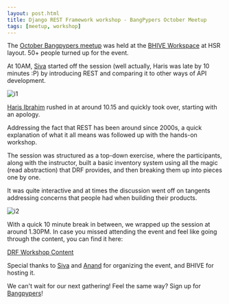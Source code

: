 ```yaml
---
layout: post.html
title: Django REST Framework workshop - BangPypers October Meetup
tags: [meetup, workshop]
---
```


The [October Bangpypers meetup](https://www.meetup.com/BangPypers/events/234328117/) was held at the [BHIVE Workspace](http://bhiveworkspace.com/) at HSR layout. 50+ people turned up for the event.

At 10AM, [Siva](https://twitter.com/sivaa_in) started off the session (well actually, Haris was late by 10 minutes :P) by introducing REST and comparing it to other ways of API development.

![i1](https://a248.e.akamai.net/secure.meetupstatic.com/photos/event/3/5/8/8/highres_455293704.jpeg)

[Haris Ibrahim](https://twitter.com/harisibrahimkv) rushed in at around 10.15 and quickly took over, starting with an apology.

Addressing the fact that REST has been around since 2000s, a quick explanation of what it all means was followed up with the hands-on workshop.

The session was structured as a top-down exercise, where the participants, along with the instructor, built a basic inventory system using all the magic (read abstraction) that DRF provides, and then breaking them up into pieces one by one.

It was quite interactive and at times the discussion went off on tangents addressing concerns that people had when building their products.

![i2](https://a248.e.akamai.net/secure.meetupstatic.com/photos/event/3/5/9/d/highres_455293725.jpeg)

With a quick 10 minute break in between, we wrapped up the session at around 1.30PM. In case you missed attending the event and feel like going through the content, you can find it here:

[DRF Workshop Content](https://github.com/harisibrahimkv/drf_workshop)

Special thanks to [Siva](https://twitter.com/sivaa_in) and [Anand](https://twitter.com/ChillarAnand) for organizing the event, and BHIVE for hosting it.

We can't wait for our next gathering! Feel the same way? Sign up for [Bangpypers](https://www.meetup.com/BangPypers/)!
